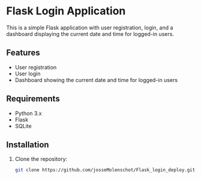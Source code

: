 # Flask Login Application

This is a simple Flask application with user registration, login, and a dashboard displaying the current date and time for logged-in users.

## Features
- User registration
- User login
- Dashboard showing the current date and time for logged-in users

## Requirements
- Python 3.x
- Flask
- SQLite

## Installation
1. Clone the repository:
   ```bash
   git clone https://github.com/josseMolenschot/Flask_login_deploy.git
